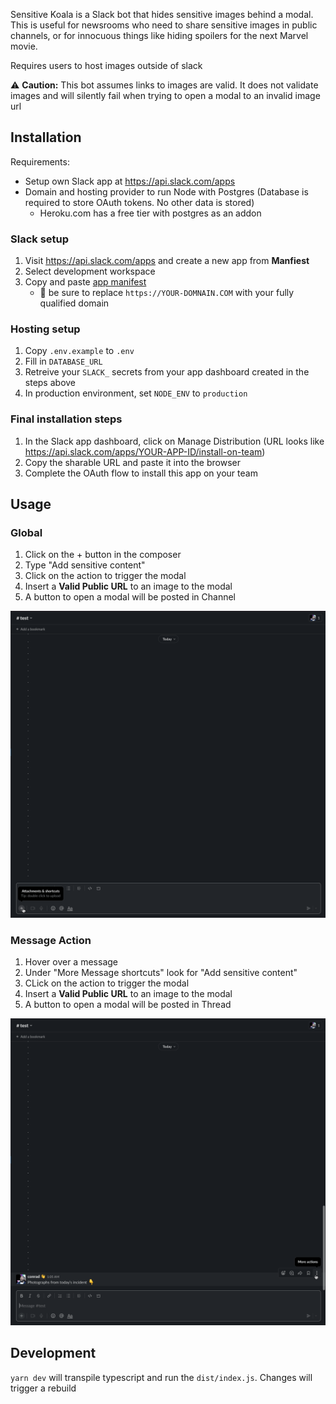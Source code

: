 Sensitive Koala is a Slack bot that hides sensitive images behind a modal. This is useful for newsrooms who need to share sensitive images in public channels, or for innocuous things like hiding spoilers for the next Marvel movie.

Requires users to host images outside of slack

⚠️ **Caution:** This bot assumes links to images are valid. It does not validate images and will silently fail when trying to open a modal to an invalid image url

## Installation

Requirements:

- Setup own Slack app at https://api.slack.com/apps
- Domain and hosting provider to run Node with Postgres (Database is required to store OAuth tokens. No other data is stored)
  - Heroku.com has a free tier with postgres as an addon

### Slack setup

1. Visit https://api.slack.com/apps and create a new app from **Manfiest**
2. Select development workspace
3. Copy and paste [app manifest](./app-manifest.yaml)
   - 📝 be sure to replace `https://YOUR-DOMNAIN.COM` with your fully qualified domain

### Hosting setup

1. Copy `.env.example` to `.env`
2. Fill in `DATABASE_URL`
3. Retreive your `SLACK_` secrets from your app dashboard created in the steps above
4. In production environment, set `NODE_ENV` to `production`

### Final installation steps

1. In the Slack app dashboard, click on Manage Distribution (URL looks like https://api.slack.com/apps/YOUR-APP-ID/install-on-team)
2. Copy the sharable URL and paste it into the browser
3. Complete the OAuth flow to install this app on your team

## Usage

### Global

1. Click on the + button in the composer
2. Type "Add sensitive content"
3. Click on the action to trigger the modal
4. Insert a **Valid Public URL** to an image to the modal
5. A button to open a modal will be posted in Channel

![Global Action](./assets/sensitive-koala-global.gif)

### Message Action

1. Hover over a message
2. Under "More Message shortcuts" look for "Add sensitive content"
3. CLick on the action to trigger the modal
4. Insert a **Valid Public URL** to an image to the modal
5. A button to open a modal will be posted in Thread

![Message Action](./assets/sensitive-koala-thread.gif)

## Development

`yarn dev` will transpile typescript and run the `dist/index.js`. Changes will trigger a rebuild
